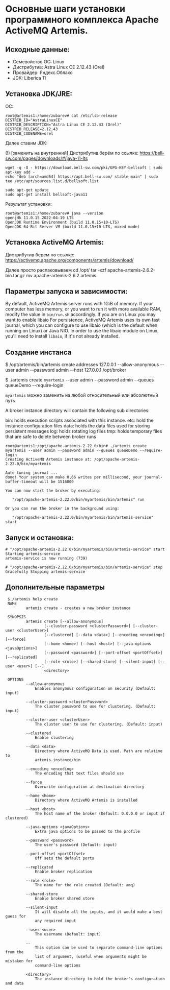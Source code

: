 # Основные шаги установки программного комплекса Apache ActiveMQ Artemis.

## Исходные данные:
- Семевойство ОС: Linux
- Дистрибутив: Astra Linux CE 2.12.43 (Orel)
- Провайдер: Яндекс.Облако
- JDK: Liberica 11

## Установка JDK/JRE:
ОС:
```
root@artemis1:/home/zubarev# cat /etc/lsb-release
DISTRIB_ID="AstraLinuxCE"
DISTRIB_DESCRIPTION="Astra Linux CE 2.12.43 (Orel)"
DISTRIB_RELEASE=2.12.43
DISTRIB_CODENAME=orel
```

Далее ставим JDK: 

(!) [заменить на внутренний] Дистрибутив берём по ссылке: https://bell-sw.com/pages/downloads/#/java-11-lts

```
wget -q -O - https://download.bell-sw.com/pki/GPG-KEY-bellsoft | sudo apt-key add -
echo "deb [arch=amd64] https://apt.bell-sw.com/ stable main" | sudo tee /etc/apt/sources.list.d/bellsoft.list

sudo apt-get update
sudo apt-get install bellsoft-java11
```

Результат установки:
```
root@artemis1:/home/zubarev# java --version
openjdk 11.0.15 2022-04-19 LTS
OpenJDK Runtime Environment (build 11.0.15+10-LTS)
OpenJDK 64-Bit Server VM (build 11.0.15+10-LTS, mixed mode)
```


## Установка ActiveMQ Artemis:

Дистрибутив берем по ссылке:
https://activemq.apache.org/components/artemis/download/

Далее просто распаковываем
cd /opt/
tar -xzf apache-artemis-2.6.2-bin.tar.gz
mv apache-artemis-2.6.2 artemis

## Параметры запуска и зависимости:
By default, ActiveMQ Artemis server runs with 1GiB of memory. If your computer has less memory, or you want to run it with more available RAM, modify the value in ```bin/run.sh``` accordingly.
If you are on Linux you may want to enable libaio For persistence, ActiveMQ Artemis uses its own fast journal, which you can configure to use libaio (which is the default when running on Linux) or Java NIO. In order to use the libaio module on Linux, you'll need to install ```libaio```, if it's not already installed.

## Создание инстанса

$ /opt/artemis/bin/artemis create addresses 127.0.0.1 --allow-anonymous --user admin --password admin --host 127.0.0.1 /opt/broker

$ ./artemis create ```myartemis``` --user admin --password admin --queues queueDemo --require-login

```myartemis``` можно заменить на любой относительный или абсолютный путь

A broker instance directory will contain the following sub directories:

bin: holds execution scripts associated with this instance.
etc: hold the instance configuration files
data: holds the data files used for storing persistent messages
log: holds rotating log files
tmp: holds temporary files that are safe to delete between broker runs

```
root@artemis1:/opt/apache-artemis-2.22.0/bin# ./artemis create myartemis --user admin --password admin --queues queueDemo --require-login
Creating ActiveMQ Artemis instance at: /opt/apache-artemis-2.22.0/bin/myartemis

Auto tuning journal ...
done! Your system can make 0,66 writes per millisecond, your journal-buffer-timeout will be 1516000

You can now start the broker by executing:

   "/opt/apache-artemis-2.22.0/bin/myartemis/bin/artemis" run

Or you can run the broker in the background using:

   "/opt/apache-artemis-2.22.0/bin/myartemis/bin/artemis-service" start

```

## Запуск и остановка:
```
# "/opt/apache-artemis-2.22.0/bin/myartemis/bin/artemis-service" start
Starting artemis-service
artemis-service is now running (739)

# "/opt/apache-artemis-2.22.0/bin/myartemis/bin/artemis-service" stop
Gracefully Stopping artemis-service
```

## Дополнительные параметры
```
 $./artemis help create
 NAME
         artemis create - creates a new broker instance

 SYNOPSIS
         artemis create [--allow-anonymous]
                 [--cluster-password <clusterPassword>] [--cluster-user <clusterUser>]
                 [--clustered] [--data <data>] [--encoding <encoding>] [--force]
                 [--home <home>] [--host <host>] [--java-options <javaOptions>]
                 [--password <password>] [--port-offset <portOffset>] [--replicated]
                 [--role <role>] [--shared-store] [--silent-input] [--user <user>] [--]
                 <directory>

 OPTIONS
         --allow-anonymous
             Enables anonymous configuration on security (Default: input)

         --cluster-password <clusterPassword>
             The cluster password to use for clustering. (Default: input)

         --cluster-user <clusterUser>
             The cluster user to use for clustering. (Default: input)

         --clustered
             Enable clustering

         --data <data>
             Directory where ActiveMQ Data is used. Path are relative to
             artemis.instance/bin

         --encoding <encoding>
             The encoding that text files should use

         --force
             Overwrite configuration at destination directory

         --home <home>
             Directory where ActiveMQ Artemis is installed

         --host <host>
             The host name of the broker (Default: 0.0.0.0 or input if clustered)

         --java-options <javaOptions>
             Extra java options to be passed to the profile

         --password <password>
             The user's password (Default: input)

         --port-offset <portOffset>
             Off sets the default ports

         --replicated
             Enable broker replication

         --role <role>
             The name for the role created (Default: amq)

         --shared-store
             Enable broker shared store

         --silent-input
             It will disable all the inputs, and it would make a best guess for
             any required input

         --user <user>
             The username (Default: input)

         --
             This option can be used to separate command-line options from the
             list of argument, (useful when arguments might be mistaken for
             command-line options

         <directory>
             The instance directory to hold the broker's configuration and data
```